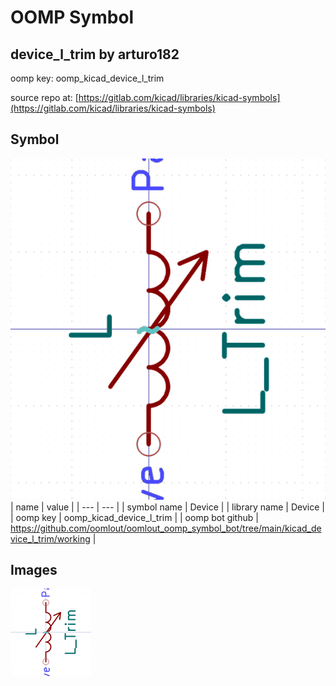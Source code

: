# OOMP Symbol  
## device_l_trim  by arturo182  
  
oomp key: oomp_kicad_device_l_trim  
  
source repo at: [https://gitlab.com/kicad/libraries/kicad-symbols](https://gitlab.com/kicad/libraries/kicad-symbols)  
## Symbol  
  
[![working.png](working_600.png)](working.png)  
| name | value | 
| --- | --- | 
| symbol name | Device | 
| library name | Device | 
| oomp key | oomp_kicad_device_l_trim | 
| oomp bot github | https://github.com/oomlout/oomlout_oomp_symbol_bot/tree/main/kicad_device_l_trim/working | 
## Images  
  
[![working.png](working_140.png)](working.png)  
